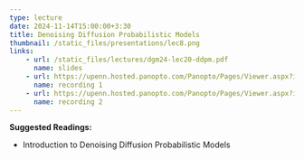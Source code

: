 ```yaml
---
type: lecture
date: 2024-11-14T15:00:00+3:30
title: Denoising Diffusion Probabilistic Models
thumbnail: /static_files/presentations/lec8.png
links: 
    - url: /static_files/lectures/dgm24-lec20-ddpm.pdf
      name: slides
    - url: https://upenn.hosted.panopto.com/Panopto/Pages/Viewer.aspx?id=decf8bd2-3f19-44b9-a7fe-b2280152f4fd
      name: recording 1
    - url: https://upenn.hosted.panopto.com/Panopto/Pages/Viewer.aspx?id=9c78275e-f147-48ca-b7a8-b22d0152fbe0
      name: recording 2
---
```

**Suggested Readings:**
- Introduction to Denoising Diffusion Probabilistic Models